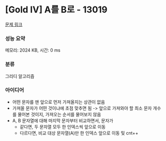 # [Gold IV] A를 B로 - 13019 

[문제 링크](https://www.acmicpc.net/problem/13019) 

### 성능 요약

메모리: 2024 KB, 시간: 0 ms

### 분류

그리디 알고리즘

### 아이디어

- 어떤 문자를 맨 앞으로 먼저 가져올지는 상관이 없음
- 가져올 문자가 어떤 것이냐에 초점 맞추면 됨 -> 앞으로 가져와야 할 최소 문자 개수를 물어본 것이지, 가져오는 순서를 물어보지 않음
- A, B 문자열에 대해 마지막 문자부터 비교하면서, 문자가
  - 같다면, 두 문자열 모두 한 인덱스씩 앞으로 이동
  - 다르다면, 비교 대상 문자열(A)만 한 인덱스 앞으로 이동 및 cnt++ 
